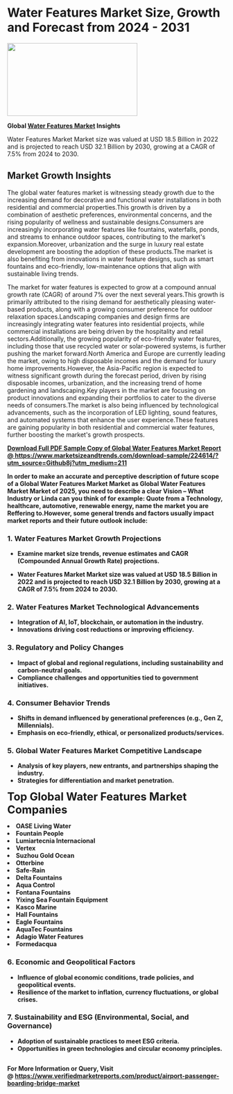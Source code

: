 <H1>Water Features Market Size, Growth and Forecast from 2024 - 2031</H1><img class="aligncenter size-medium wp-image-584254" src="https://thirdeyenews.in/wp-content/uploads/2024/09/Global-Market-Research-300x168.jpeg" alt="" width="300" height="168" /><p><strong>Global&nbsp;<a href="https://www.marketsizeandtrends.com/download-sample/224614/?utm_source=Github8j?utm_medium=211">Water Features Market</a> Insights</strong></p><p>Water Features Market Market size was valued at USD 18.5 Billion in 2022 and is projected to reach USD 32.1 Billion by 2030, growing at a CAGR of 7.5% from 2024 to 2030.</p><p><h2>Market Growth Insights</h2> <p>The global water features market is witnessing steady growth due to the increasing demand for decorative and functional water installations in both residential and commercial properties.This growth is driven by a combination of aesthetic preferences, environmental concerns, and the rising popularity of wellness and sustainable designs.Consumers are increasingly incorporating water features like fountains, waterfalls, ponds, and streams to enhance outdoor spaces, contributing to the market's expansion.Moreover, urbanization and the surge in luxury real estate development are boosting the adoption of these products.The market is also benefiting from innovations in water feature designs, such as smart fountains and eco-friendly, low-maintenance options that align with sustainable living trends.</p> <p><strong><a href="#"></a></strong></p> <p>The market for water features is expected to grow at a compound annual growth rate (CAGR) of around 7% over the next several years.This growth is primarily attributed to the rising demand for aesthetically pleasing water-based products, along with a growing consumer preference for outdoor relaxation spaces.Landscaping companies and design firms are increasingly integrating water features into residential projects, while commercial installations are being driven by the hospitality and retail sectors.Additionally, the growing popularity of eco-friendly water features, including those that use recycled water or solar-powered systems, is further pushing the market forward.North America and Europe are currently leading the market, owing to high disposable incomes and the demand for luxury home improvements.However, the Asia-Pacific region is expected to witness significant growth during the forecast period, driven by rising disposable incomes, urbanization, and the increasing trend of home gardening and landscaping.Key players in the market are focusing on product innovations and expanding their portfolios to cater to the diverse needs of consumers.The market is also being influenced by technological advancements, such as the incorporation of LED lighting, sound features, and automated systems that enhance the user experience.These features are gaining popularity in both residential and commercial water features, further boosting the market's growth prospects.<p><strong><a href="#"></p><p><span class=""><strong>Download Full PDF Sample Copy of Global Water Features Market Report</strong> @ <a href="https://www.marketsizeandtrends.com/download-sample/224614/?utm_source=Github8j?utm_medium=211" target="_blank">https://www.marketsizeandtrends.com/download-sample/224614/?utm_source=Github8j?utm_medium=211</a></span></p><p>In order to make an accurate and perceptive description of future scope of a Global&nbsp;Water Features Market Market as Global&nbsp;Water Features Market Market of 2025, you need to describe a clear Vision &ndash; What Industry or Linda can you think of for example: Quote from a Technology, healthcare, automotive, renewable energy, name the market you are Reffering to.However, some general trends and factors usually impact market reports and their future outlook include:</p><h3>1.&nbsp;<strong>Water Features Market Growth Projections</strong></h3><ul><li>Examine market size trends, revenue estimates and CAGR (Compounded Annual Growth Rate) projections.</li><li><p>Water Features Market Market size was valued at USD 18.5 Billion in 2022 and is projected to reach USD 32.1 Billion by 2030, growing at a CAGR of 7.5% from 2024 to 2030.</p></li></ul><h3>2.&nbsp;<strong>Water Features Market Technological Advancements</strong></h3><ul><li>Integration of AI, IoT, blockchain, or automation in the industry.</li><li>Innovations driving cost reductions or improving efficiency.</li></ul><h3>3.&nbsp;<strong>Regulatory and Policy Changes</strong></h3><ul><li>Impact of global and regional regulations, including sustainability and carbon-neutral goals.</li><li>Compliance challenges and opportunities tied to government initiatives.</li></ul><h3>4.&nbsp;<strong>Consumer Behavior Trends</strong></h3><ul><li>Shifts in demand influenced by generational preferences (e.g., Gen Z, Millennials).</li><li>Emphasis on eco-friendly, ethical, or personalized products/services.</li></ul><h3>5.&nbsp;<strong>Global Water Features Market Competitive Landscape</strong></h3><ul><li>Analysis of key players, new entrants, and partnerships shaping the industry.</li><li>Strategies for differentiation and market penetration.</li></ul><p data-pm-slice="1 1 []"><span style="color: inherit; font-family: inherit; font-size: 25px;">Top Global Water Features Market Companies</span></p><div class="" data-test-id=""><p><li>OASE Living Water</li><li> Fountain People</li><li> Lumiartecnia Internacional</li><li> Vertex</li><li> Suzhou Gold Ocean</li><li> Otterbine</li><li> Safe-Rain</li><li> Delta Fountains</li><li> Aqua Control</li><li> Fontana Fountains</li><li> Yixing Sea Fountain Equipment</li><li> Kasco Marine</li><li> Hall Fountains</li><li> Eagle Fountains</li><li> AquaTec Fountains</li><li> Adagio Water Features</li><li> Formedacqua</li></p></div><h3>6.&nbsp;<strong>Economic and Geopolitical Factors</strong></h3><ul><li>Influence of global economic conditions, trade policies, and geopolitical events.</li><li>Resilience of the market to inflation, currency fluctuations, or global crises.</li></ul><h3>7.&nbsp;<strong>Sustainability and ESG (Environmental, Social, and Governance)</strong></h3><ul><li>Adoption of sustainable practices to meet ESG criteria.</li><li>Opportunities in green technologies and circular economy principles.</li></ul><h2><strong style="font-size: 14px;">For More Information or Query, Visit @&nbsp;</strong><a style="background-color: #ffffff; font-size: 14px;" href="https://www.marketsizeandtrends.com/report/water-features-market/" target="_blank">https://www.verifiedmarketreports.com/product/airport-passenger-boarding-bridge-market</a></h2>